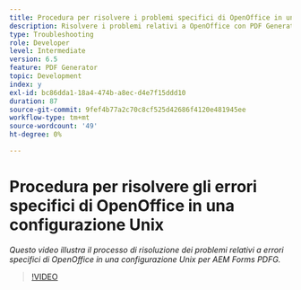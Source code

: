 ```yaml
---
title: Procedura per risolvere i problemi specifici di OpenOffice in una configurazione Unix
description: Risolvere i problemi relativi a OpenOffice con PDF Generator durante l'installazione di UNIX.
type: Troubleshooting
role: Developer
level: Intermediate
version: 6.5
feature: PDF Generator
topic: Development
index: y
exl-id: bc86dda1-18a4-474b-a8ec-d4e7f15ddd10
duration: 87
source-git-commit: 9fef4b77a2c70c8cf525d42686f4120e481945ee
workflow-type: tm+mt
source-wordcount: '49'
ht-degree: 0%

---
```


# Procedura per risolvere gli errori specifici di OpenOffice in una configurazione Unix

*Questo video illustra il processo di risoluzione dei problemi relativi a errori specifici di OpenOffice in una configurazione Unix per AEM Forms PDFG.*

>[!VIDEO](https://video.tv.adobe.com/v/335551?quality=12&learn=on)
